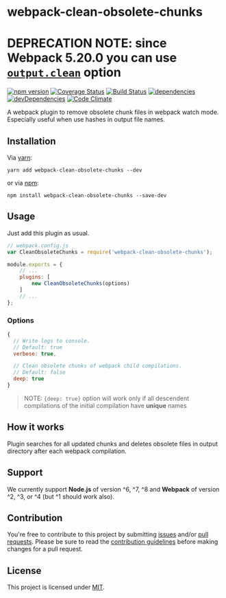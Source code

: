 # webpack-clean-obsolete-chunks

# DEPRECATION NOTE: since Webpack 5.20.0 you can use [`output.clean`](https://webpack.js.org/configuration/output/#outputclean) option

[![npm version](https://badge.fury.io/js/webpack-clean-obsolete-chunks.svg)](https://badge.fury.io/js/webpack-clean-obsolete-chunks)
[![Coverage Status](https://coveralls.io/repos/github/GProst/webpack-clean-obsolete-chunks/badge.svg?branch=master)](https://coveralls.io/github/GProst/webpack-clean-obsolete-chunks?branch=master)
[![Build Status](https://travis-ci.org/GProst/webpack-clean-obsolete-chunks.svg?branch=master)](https://travis-ci.org/GProst/webpack-clean-obsolete-chunks)
[![dependencies](https://david-dm.org/gprost/webpack-clean-obsolete-chunks.svg)](https://david-dm.org/gprost/webpack-clean-obsolete-chunks)
[![devDependencies](https://david-dm.org/gprost/webpack-clean-obsolete-chunks/dev-status.svg)](https://david-dm.org/gprost/webpack-clean-obsolete-chunks?type=dev)
[![Code Climate](https://codeclimate.com/github/GProst/webpack-clean-obsolete-chunks/badges/gpa.svg)](https://codeclimate.com/github/GProst/webpack-clean-obsolete-chunks)

A webpack plugin to remove obsolete chunk files in webpack watch mode.
Especially useful when use hashes in output file names.

## Installation

Via [yarn](https://yarnpkg.com/lang/en/):

```
yarn add webpack-clean-obsolete-chunks --dev
```

or via [npm](https://github.com/npm/npm):

```
npm install webpack-clean-obsolete-chunks --save-dev
```

## Usage

Just add this plugin as usual.

``` javascript
// webpack.config.js
var CleanObsoleteChunks = require('webpack-clean-obsolete-chunks');

module.exports = {
    // ...
    plugins: [
        new CleanObsoleteChunks(options)
    ]
    // ...
};
```

### Options

``` javascript
{
  // Write logs to console.
  // Default: true
  verbose: true,

  // Clean obsolete chunks of webpack child compilations.
  // Default: false
  deep: true
}
```

> NOTE: `{deep: true}` option will work only if all descendent
compilations of the initial compilation have **unique** names

## How it works

Plugin searches for all updated chunks and deletes obsolete files in output
directory after each webpack compilation.

## Support

We currently support **Node.js** of version ^6, ^7, ^8 and **Webpack**
of version ^2, ^3, or ^4 (but ^1 should work also).

## Contribution

You're free to contribute to this project by submitting
[issues](https://github.com/GProst/webpack-clean-obsolete-chunks/issues) and/or
[pull requests](https://github.com/GProst/webpack-clean-obsolete-chunks/pulls).
Please be sure to read the
[contribution guidelines](https://github.com/GProst/webpack-clean-obsolete-chunks/blob/master/CONTRIBUTING.md)
before making changes for a pull request.

## License

This project is licensed under
[MIT](https://github.com/GProst/webpack-clean-obsolete-chunks/blob/master/LICENSE).
